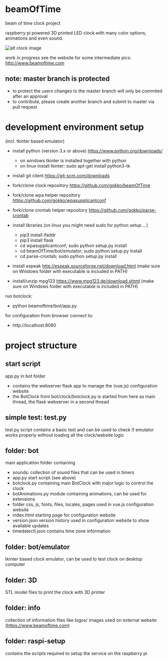 # beamOfTime
beam of time clock project

raspberry pi powered 3D printed LED clock with many color options, animations and even sound.

![alt clock image](https://www.beamoftime.com/onewebmedia/IMG_20190727_134228.jpg)

work in progress
see the website for some intermediate pics:
http://www.beamoftime.com

## note: master branch is protected
- to protect the users changes to the master branch will only be commited after an approval
- to contribute, please create another branch and submit to master via pull request

# development environment setup
(incl. tkinter based emulator)

- install python (version 3.x or above) https://www.python.org/downloads/
  - on windows tkinter is installed together with python
  - on linux install tkinter:
    sudo apt-get install python3-tk

- install git client https://git-scm.com/downloads
- fork/clone clock repository https://github.com/gokko/beamOfTime
- fork/clone wpa helper repository https://github.com/gokko/wpasupplicantconf
- fork/clone crontab helper repository https://github.com/gokko/parse-crontab

- install libraries (on linux you might need sudo for python setup....)
  - pip3 install ifaddr
  - pip3 install flask
  - cd wpasupplicantconf; sudo python setup.py install
  - cd beamOfTime/bot/emulator; sudo python setup.py install
  - cd parse-crontab; sudo python setup.py install

- install espeak http://espeak.sourceforge.net/download.html
  (make sure on Windows folder with executable is included in PATH)
- install/unzip mpg123 https://www.mpg123.de/download.shtml
  (make sure on Windows folder with executable is included in PATH)

run botclock:
- python beamoftime/bot/app.py

for configuration from browser connect to:
- http://localhost:8080

# project structure
## start script
app.py in bot folder
- contains the webserver flask app to manage the (vue.js) configuration website
- the BotClock from bot/clock/botclock.py is started from here as main thread, the flask webserver in a second thread

## simple test: test.py
test.py script contains a basic test and can be used to check if emulator works properly without loading all the clock/website logic

## folder: bot
main application folder containing
- sounds: collection of sound files that can be used in timers
- app.py start script (see above)
- botclock.py containing main BotClock with major logic to control the clock
- botAnimations.py module containing animations, can be used for extensions
- folder css, js, fonts, files, locales, pages used in vue.js configuration website
- index.html starting page for configuration website
- version.json version history used in configuration website to show available updates
- timedatectl.json contains time zone information

## folder: bot/emulator
tkinter based clock emulator, can be used to test clock on desktop computer

## folder: 3D
STL model files to print the clock with 3D printer

## folder: info
collection of information files like logos/ images used on external website (https://www.beamoftime.com)

## folder: raspi-setup
contains the scripts required to setup the service on the raspberry pi
